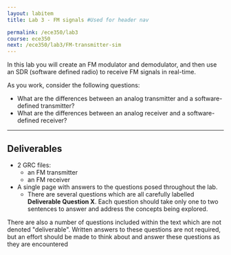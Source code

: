 ```yaml
---
layout: labitem
title: Lab 3 - FM signals #Used for header nav

permalink: /ece350/lab3
course: ece350
next: /ece350/lab3/FM-transmitter-sim
---
```


In this lab you will create an FM modulator and demodulator, and then use an SDR (software defined radio) to receive FM signals in real-time.

As you work, consider the following questions:

- What are the differences between an analog transmitter and a software-defined transmitter?
- What are the differences between an analog receiver and a software-defined receiver?

---

## Deliverables

- 2 GRC files:
  - an FM transmitter
  - an FM receiver
- A single page with answers to the questions posed throughout the lab.
  - There are several questions which are all carefully labelled **Deliverable Question X**. Each question should take only one to two sentences to answer and address the concepts being explored.

There are also a number of questions included within the text which are not denoted "deliverable". Written answers to these questions are not required, but an effort should be made to think about and answer these questions as they are encountered
